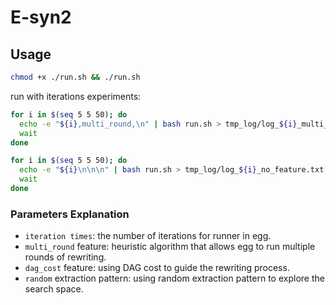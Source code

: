 # E-syn2

## Usage

```bash
chmod +x ./run.sh && ./run.sh
```

run with iterations experiments:

```bash
for i in $(seq 5 5 50); do
  echo -e "${i},multi_round,\n" | bash run.sh > tmp_log/log_${i}_multi_round.txt
  wait
done
```

```bash
for i in $(seq 5 5 50); do
  echo -e "${i}\n\n\n" | bash run.sh > tmp_log/log_${i}_no_feature.txt
  wait
done
```

### Parameters Explanation

- `iteration times`: the number of iterations for runner in egg.
- `multi_round` feature: heuristic algorithm that allows egg to run multiple rounds of rewriting.
- `dag_cost` feature: using DAG cost to guide the rewriting process.
- `random` extraction pattern: using random extraction pattern to explore the search space.